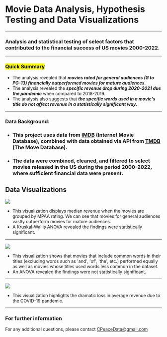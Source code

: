 # Movie Data Analysis, Hypothesis Testing and Data Visualizations
---
### Analysis and statistical testing of select factors that contributed to the financial success of US movies 2000-2022.
---
### <mark>**Quick Summary** 
* The analysis revealed that ***movies rated for general audiences (G to PG-13) financially outperformed movies for mature audiences.***
*  The analysis revealed the ***specific revenue drop during 2020-2021 due the pandemic*** when compared to 2018-2019.
* The analysis also suggests that ***the specific words used in a movie's title do not affect revenue in a statistically significant way.***
---

### Data Background:
* ### This project uses data from [IMDB](https://www.imdb.com/) (Internet Movie Database), combined with data obtained via API from [TMDB](https://www.themoviedb.org/?language=en-US) (The Move Database).
* ### The data were combined, cleaned, and filtered to select movies released in the US during the period 2000-2022, where sufficient financial data were present.
    
## Data Visualizations
![](https://github.com/CRPeace/Movie_Data_API_Stats_Analysis/blob/main/Data%20Viz/Movies%20by%20Rating.png)

* This visualization displays median revenue when the movies are grouped by MPAA rating.  We can see that movies for general audiences vastly outperform movies for mature audiences.  
* A Kruskal-Wallis ANOVA revealed the findings were statistically significant.
---
![](https://github.com/CRPeace/Movie_Data_API_Stats_Analysis/blob/main/Data%20Viz/Movie%20Title%20Samples.png)
* This visualization shows that movies that include common words in their titles (excluding words such as 'and', 'of', 'the', etc.) performed equally as well as movies whose titles used words less common in the dataset.
* An ANOVA revealed the findings were not statistically significant.
---
![](https://github.com/CRPeace/Movie_Data_API_Stats_Analysis/blob/main/Data%20Viz/Pandemic%20Effect.png)
* This visualization highlights the dramatic loss in average revenue due to the COVID-19 pandemic.

---
### For further information

For any additional questions, please contact CPeaceData@gmail.com
